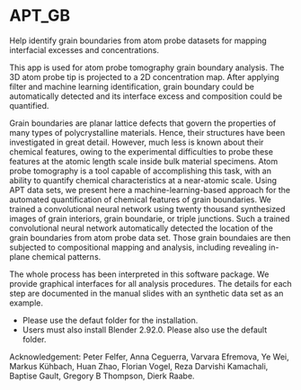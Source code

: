 # APT_GB
Help identify grain boundaries from atom probe datasets for mapping interfacial excesses and concentrations.

This app is used for atom probe tomography grain boundary analysis. The 3D atom probe tip is projected to a 2D concentration map. After applying filter and machine learning identification, grain boundary could be automatically detected and its interface excess and composition could be quantified. 

Grain boundaries are planar lattice defects that govern the properties of many types of polycrystalline materials. Hence, their structures have been investigated in great detail. However, much less is known about their chemical features, owing to the experimental difficulties to probe these features at the atomic length scale inside bulk material specimens. Atom probe tomography is a tool capable of accomplishing this task, with an ability to quantify chemical characteristics at a near-atomic scale.  Using APT data sets, we present here a machine-learning-based approach for the automated quantification of chemical features of grain boundaries. We trained a convolutional neural network using twenty thousand synthesized images of grain interiors, grain boundarie, or triple junctions. Such a trained convolutional neural network automatically detected the location of the grain boundaries from atom probe data set. Those grain boundaies are then subjected to compositional mapping and analysis, including revealing in-plane chemical patterns. 

The whole process has been interpreted in this software package. We provide graphical interfaces for all analysis procedures. The details for each step are documented in the manual slides with an synthetic data set as an example. 

- Please use the defaut folder for the installation.
- Users must also install Blender 2.92.0. Please also use the default folder.

Acknowledgement: Peter Felfer, Anna Ceguerra, Varvara Efremova, Ye Wei, Markus Kühbach, Huan Zhao, Florian Vogel, Reza Darvishi Kamachali, Baptise Gault, Gregory B Thompson, Dierk Raabe.

